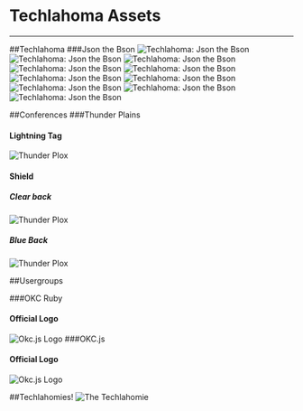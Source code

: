 # Techlahoma Assets
---

##Techlahoma
###Json the Bson
![Techlahoma: Json the Bson](Json_the_bson/techlahoma_1.png)
![Techlahoma: Json the Bson](Json_the_bson/techlahoma_buffalo_head_only.png)
![Techlahoma: Json the Bson](Json_the_bson/techlahoma_buffalo_text_under.png)
![Techlahoma: Json the Bson](Json_the_bson/techlahoma_buffalo_text_under_1500x500.1.png)
![Techlahoma: Json the Bson](Json_the_bson/techlahoma_buffalo_text_under_1500x500.png)
![Techlahoma: Json the Bson](Json_the_bson/techlahoma_buffalo_text_under_inverted.png)
![Techlahoma: Json the Bson](Json_the_bson/techlahoma_full_square.png)
![Techlahoma: Json the Bson](Json_the_bson/techlahoma_header_background.png)
![Techlahoma: Json the Bson](Json_the_bson/techlahoma_horizontaltext.1.png)
![Techlahoma: Json the Bson](Json_the_bson/techlahoma_horizontaltext.png)

##Conferences
###Thunder Plains
#### Lightning Tag
![Thunder Plox](conferences/tp-bolt.png)
#### Shield
##### Clear back
![Thunder Plox](conferences/tp-logo-shield.png)
##### Blue Back
![Thunder Plox](conferences/tp-logo-shield-2.png)

##Usergroups

###OKC Ruby
#### Official Logo 
![Okc.js Logo](usergroup/okc_ruby_logo.png)
###OKC.js
#### Official Logo
![Okc.js Logo](usergroup/okcjs_logo.png)

##Techlahomies!
![The Techlahomie](FOAR_THE_KIDZ/techlahomie.png)


